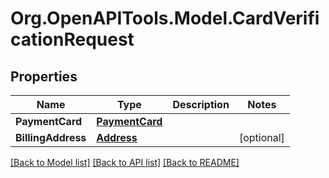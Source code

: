 # Org.OpenAPITools.Model.CardVerificationRequest
## Properties

Name | Type | Description | Notes
------------ | ------------- | ------------- | -------------
**PaymentCard** | [**PaymentCard**](PaymentCard.md) |  | 
**BillingAddress** | [**Address**](Address.md) |  | [optional] 

[[Back to Model list]](../README.md#documentation-for-models) [[Back to API list]](../README.md#documentation-for-api-endpoints) [[Back to README]](../README.md)

